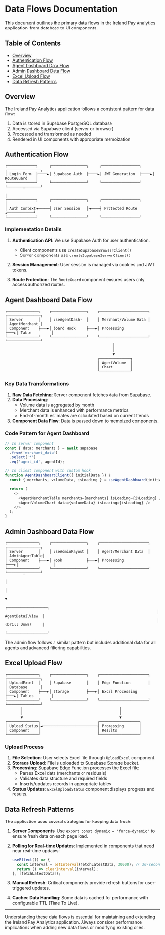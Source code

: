# Data Flows Documentation

This document outlines the primary data flows in the Ireland Pay Analytics application, from database to UI components.

## Table of Contents
- [Overview](#overview)
- [Authentication Flow](#authentication-flow)
- [Agent Dashboard Data Flow](#agent-dashboard-data-flow)
- [Admin Dashboard Data Flow](#admin-dashboard-data-flow)
- [Excel Upload Flow](#excel-upload-flow)
- [Data Refresh Patterns](#data-refresh-patterns)

## Overview

The Ireland Pay Analytics application follows a consistent pattern for data flow:

1. Data is stored in Supabase PostgreSQL database
2. Accessed via Supabase client (server or browser)
3. Processed and transformed as needed
4. Rendered in UI components with appropriate memoization

## Authentication Flow

```
┌─────────────┐     ┌────────────────┐     ┌─────────────────┐     ┌───────────────┐
│ Login Form  ├────►│ Supabase Auth  ├────►│ JWT Generation  ├────►│ RouteGuard    │
└─────────────┘     └────────────────┘     └─────────────────┘     └───────┬───────┘
                                                                          │
┌─────────────┐     ┌────────────────┐     ┌─────────────────┐            │
│ Auth Context◄─────┤ User Session   │◄────┤ Protected Route ◄────────────┘
└─────────────┘     └────────────────┘     └─────────────────┘
```

### Implementation Details

1. **Authentication API**: We use Supabase Auth for user authentication.
   - Client components use `createSupabaseBrowserClient()`
   - Server components use `createSupabaseServerClient()`

2. **Session Management**: User session is managed via cookies and JWT tokens.

3. **Route Protection**: The `RouteGuard` component ensures users only access authorized routes.

## Agent Dashboard Data Flow

```
┌──────────────┐    ┌────────────────┐    ┌──────────────────────┐    ┌───────────────┐
│ Server       │    │ useAgentDash-  │    │ Merchant/Volume Data │    │ AgentMerchant │
│ Component    ├───►│ board Hook     ├───►│ Processing           ├───►│ Table         │
└──────────────┘    └────────────────┘    └──────────────────────┘    └───────────────┘
                                                 │
                                                 │
                                                 ▼
                                          ┌──────────────┐
                                          │ AgentVolume  │
                                          │ Chart        │
                                          └──────────────┘
```

### Key Data Transformations

1. **Raw Data Fetching**: Server component fetches data from Supabase.
2. **Data Processing**:
   - Volume data is aggregated by month
   - Merchant data is enhanced with performance metrics
   - End-of-month estimates are calculated based on current trends
3. **Component Data Flow**: Data is passed down to memoized components.

### Code Pattern for Agent Dashboard

```typescript
// In server component
const { data: merchants } = await supabase
  .from('merchant_data')
  .select('*')
  .eq('agent_id', agentId);

// In client component with custom hook
function AgentDashboardClient({ initialData }) {
  const { merchants, volumeData, isLoading } = useAgentDashboard(initialData);
  
  return (
    <>
      <AgentMerchantTable merchants={merchants} isLoading={isLoading} />
      <AgentVolumeChart data={volumeData} isLoading={isLoading} />
    </>
  );
}
```

## Admin Dashboard Data Flow

```
┌──────────────┐    ┌────────────────┐    ┌──────────────────────┐    ┌───────────────┐
│ Server       │    │ useAdminPayout │    │ Agent/Merchant Data  │    │ AdminAgentTable│
│ Component    ├───►│ Hook           ├───►│ Processing           ├───►│                │
└──────────────┘    └────────────────┘    └──────────────────────┘    └───────┬───────┘
                                                                              │
                                                                              │
                                                                              ▼
                                                                     ┌──────────────────┐
                                                                     │ AgentDetailView  │
                                                                     │ (Drill Down)     │
                                                                     └──────────────────┘
```

The admin flow follows a similar pattern but includes additional data for all agents and advanced filtering capabilities.

## Excel Upload Flow

```
┌──────────────┐    ┌────────────────┐    ┌──────────────────────┐    ┌───────────────┐
│ UploadExcel  │    │ Supabase       │    │ Edge Function        │    │ Database      │
│ Component    ├───►│ Storage        ├───►│ Excel Processing     ├───►│ Tables        │
└──────────────┘    └────────────────┘    └──────────────────────┘    └───────────────┘
       │                                            │
       │                                            │
       ▼                                            ▼
┌──────────────┐                          ┌──────────────────┐
│ Upload Status│◄─────────────────────────┤ Processing       │
│ Component    │                          │ Results          │
└──────────────┘                          └──────────────────┘
```

### Upload Process

1. **File Selection**: User selects Excel file through `UploadExcel` component.
2. **Storage Upload**: File is uploaded to Supabase Storage bucket.
3. **Processing**: Supabase Edge Function processes the Excel file:
   - Parses Excel data (merchants or residuals)
   - Validates data structure and required fields
   - Inserts/updates records in appropriate tables
4. **Status Updates**: `ExcelUploadStatus` component displays progress and results.

## Data Refresh Patterns

The application uses several strategies for keeping data fresh:

1. **Server Components**: Use `export const dynamic = 'force-dynamic'` to ensure fresh data on each page load.

2. **Polling for Real-time Updates**: Implemented in components that need near real-time updates:
   ```typescript
   useEffect(() => {
     const interval = setInterval(fetchLatestData, 30000); // 30-second refresh
     return () => clearInterval(interval);
   }, [fetchLatestData]);
   ```

3. **Manual Refresh**: Critical components provide refresh buttons for user-triggered updates.

4. **Cached Data Handling**: Some data is cached for performance with configurable TTL (Time To Live).

---

Understanding these data flows is essential for maintaining and extending the Ireland Pay Analytics application. Always consider performance implications when adding new data flows or modifying existing ones.
